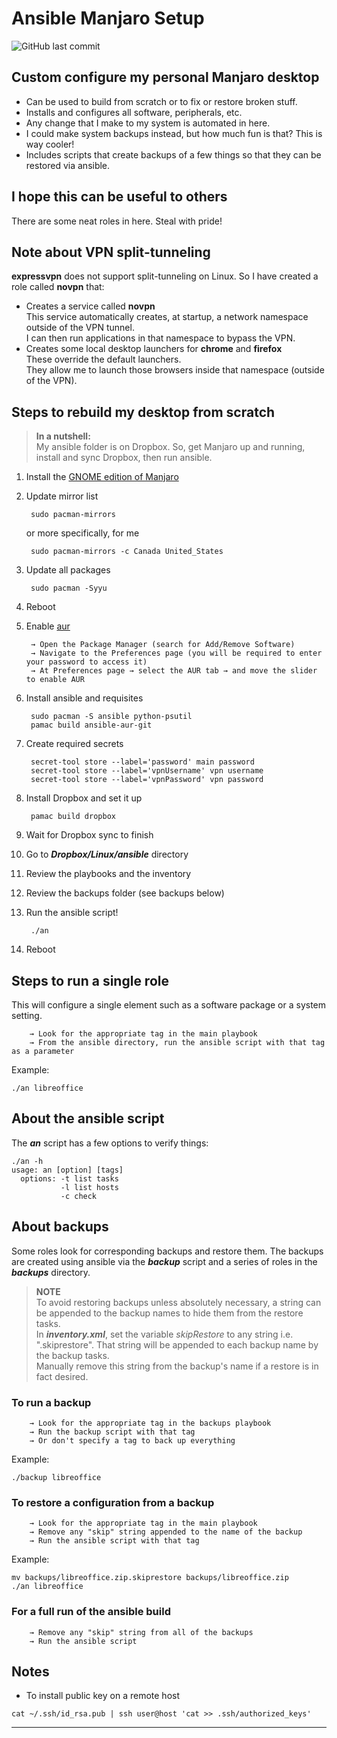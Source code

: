 # Ansible Manjaro Setup

![GitHub last commit](https://img.shields.io/github/last-commit/marinierb/ansible-manjaro-setup)

## Custom configure my personal Manjaro desktop

- Can be used to build from scratch or to fix or restore broken stuff.
- Installs and configures all software, peripherals, etc.
- Any change that I make to my system is automated in here.
- I could make system backups instead, but how much fun is that? This is way cooler!
- Includes scripts that create backups of a few things so that they can be restored via ansible.

## I hope this can be useful to others

There are some neat roles in here. Steal with pride!

## Note about VPN split-tunneling

**expressvpn** does not support split-tunneling on Linux. So I have created a role called **novpn** that:
- Creates a service called **novpn**<br>
This service automatically creates, at startup, a network namespace outside of the VPN tunnel.<br>
I can then run applications in that namespace to bypass the VPN.
- Creates some local desktop launchers for **chrome** and **firefox**<br>
These override the default launchers.<br>
They allow me to launch those browsers inside that namespace (outside of the VPN).

## Steps to rebuild my desktop from scratch

>**In a nutshell:**
><br>My ansible folder is on Dropbox. So, get Manjaro up and running, install and sync Dropbox, then run ansible.

1. Install the [GNOME edition of Manjaro](https://manjaro.org/download/#gnome)

1. Update mirror list

        sudo pacman-mirrors

      or more specifically, for me

        sudo pacman-mirrors -c Canada United_States

1. Update all packages

        sudo pacman -Syyu

1. Reboot

1. Enable [aur](https://wiki.archlinux.org/index.php/Arch_User_Repository)

        → Open the Package Manager (search for Add/Remove Software)
        → Navigate to the Preferences page (you will be required to enter your password to access it)
        → At Preferences page → select the AUR tab → and move the slider to enable AUR

1. Install ansible and requisites

        sudo pacman -S ansible python-psutil
        pamac build ansible-aur-git

1. Create required secrets

        secret-tool store --label='password' main password
        secret-tool store --label='vpnUsername' vpn username
        secret-tool store --label='vpnPassword' vpn password

1. Install Dropbox and set it up

        pamac build dropbox

1. Wait for Dropbox sync to finish

1. Go to ***Dropbox/Linux/ansible*** directory

1. Review the playbooks and the inventory

1. Review the backups folder (see backups below)

1. Run the ansible script!

        ./an

1. Reboot

## Steps to run a single role

This will configure a single element such as a software package or a system setting.

        → Look for the appropriate tag in the main playbook
        → From the ansible directory, run the ansible script with that tag as a parameter
Example:
```
./an libreoffice
```

## About the ansible script

The ***an*** script has a few options to verify things:

```
./an -h
usage: an [option] [tags]
  options: -t list tasks
           -l list hosts
           -c check
```

## About backups

Some roles look for corresponding backups and restore them. The backups are created using ansible via the ***backup*** script and a series of roles in the ***backups*** directory.

> **NOTE**
> <br>To avoid restoring backups unless absolutely necessary, a string can be appended to the backup names to hide them from the restore tasks.
> <br>In ***inventory.xml***, set the variable *skipRestore* to any string i.e. ".skiprestore". That string will be appended to each backup name by the backup tasks.
> <br>Manually remove this string from the backup's name if a restore is in fact desired.

### To run a backup

        → Look for the appropriate tag in the backups playbook
        → Run the backup script with that tag
        → Or don't specify a tag to back up everything

Example:
```
./backup libreoffice
```

### To restore a configuration from a backup

        → Look for the appropriate tag in the main playbook
        → Remove any "skip" string appended to the name of the backup
        → Run the ansible script with that tag

Example:
```
mv backups/libreoffice.zip.skiprestore backups/libreoffice.zip
./an libreoffice
```
### For a full run of the ansible build

        → Remove any "skip" string from all of the backups
        → Run the ansible script

## Notes
- To install public key on a remote host
```
cat ~/.ssh/id_rsa.pub | ssh user@host 'cat >> .ssh/authorized_keys'
```
---
